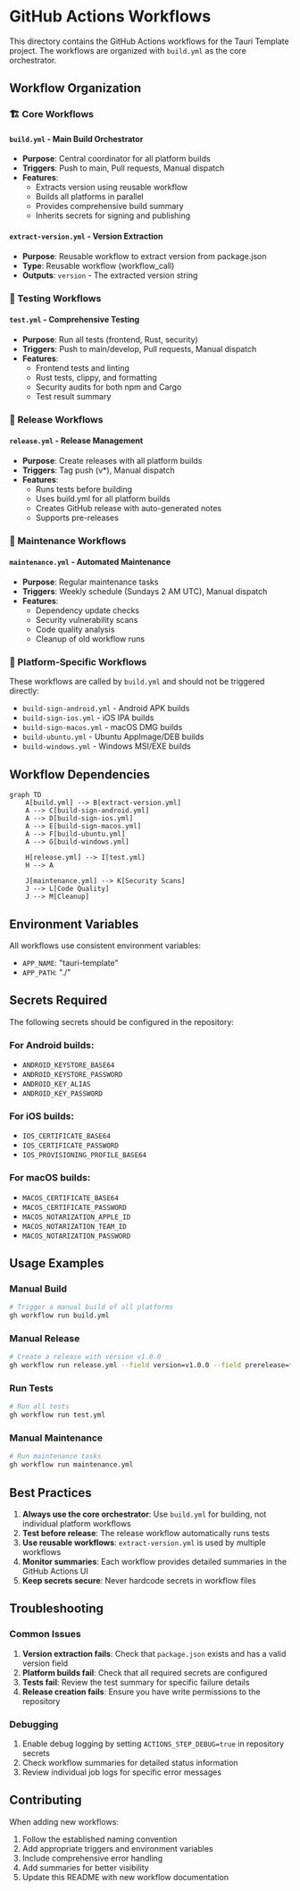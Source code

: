 # GitHub Actions Workflows

This directory contains the GitHub Actions workflows for the Tauri Template project. The workflows are organized with `build.yml` as the core orchestrator.

## Workflow Organization

### 🏗️ Core Workflows

#### `build.yml` - Main Build Orchestrator
- **Purpose**: Central coordinator for all platform builds
- **Triggers**: Push to main, Pull requests, Manual dispatch
- **Features**:
  - Extracts version using reusable workflow
  - Builds all platforms in parallel
  - Provides comprehensive build summary
  - Inherits secrets for signing and publishing

#### `extract-version.yml` - Version Extraction
- **Purpose**: Reusable workflow to extract version from package.json
- **Type**: Reusable workflow (workflow_call)
- **Outputs**: `version` - The extracted version string

### 🧪 Testing Workflows

#### `test.yml` - Comprehensive Testing
- **Purpose**: Run all tests (frontend, Rust, security)
- **Triggers**: Push to main/develop, Pull requests, Manual dispatch
- **Features**:
  - Frontend tests and linting
  - Rust tests, clippy, and formatting
  - Security audits for both npm and Cargo
  - Test result summary

### 🚀 Release Workflows

#### `release.yml` - Release Management
- **Purpose**: Create releases with all platform builds
- **Triggers**: Tag push (v*), Manual dispatch
- **Features**:
  - Runs tests before building
  - Uses build.yml for all platform builds
  - Creates GitHub release with auto-generated notes
  - Supports pre-releases

### 🔧 Maintenance Workflows

#### `maintenance.yml` - Automated Maintenance
- **Purpose**: Regular maintenance tasks
- **Triggers**: Weekly schedule (Sundays 2 AM UTC), Manual dispatch
- **Features**:
  - Dependency update checks
  - Security vulnerability scans
  - Code quality analysis
  - Cleanup of old workflow runs

### 📱 Platform-Specific Workflows

These workflows are called by `build.yml` and should not be triggered directly:

- `build-sign-android.yml` - Android APK builds
- `build-sign-ios.yml` - iOS IPA builds  
- `build-sign-macos.yml` - macOS DMG builds
- `build-ubuntu.yml` - Ubuntu AppImage/DEB builds
- `build-windows.yml` - Windows MSI/EXE builds

## Workflow Dependencies

```mermaid
graph TD
    A[build.yml] --> B[extract-version.yml]
    A --> C[build-sign-android.yml]
    A --> D[build-sign-ios.yml]
    A --> E[build-sign-macos.yml]
    A --> F[build-ubuntu.yml]
    A --> G[build-windows.yml]
    
    H[release.yml] --> I[test.yml]
    H --> A
    
    J[maintenance.yml] --> K[Security Scans]
    J --> L[Code Quality]
    J --> M[Cleanup]
```

## Environment Variables

All workflows use consistent environment variables:

- `APP_NAME`: "tauri-template"
- `APP_PATH`: "./"

## Secrets Required

The following secrets should be configured in the repository:

### For Android builds:
- `ANDROID_KEYSTORE_BASE64`
- `ANDROID_KEYSTORE_PASSWORD`
- `ANDROID_KEY_ALIAS`
- `ANDROID_KEY_PASSWORD`

### For iOS builds:
- `IOS_CERTIFICATE_BASE64`
- `IOS_CERTIFICATE_PASSWORD`
- `IOS_PROVISIONING_PROFILE_BASE64`

### For macOS builds:
- `MACOS_CERTIFICATE_BASE64`
- `MACOS_CERTIFICATE_PASSWORD`
- `MACOS_NOTARIZATION_APPLE_ID`
- `MACOS_NOTARIZATION_TEAM_ID`
- `MACOS_NOTARIZATION_PASSWORD`

## Usage Examples

### Manual Build
```bash
# Trigger a manual build of all platforms
gh workflow run build.yml
```

### Manual Release
```bash
# Create a release with version v1.0.0
gh workflow run release.yml --field version=v1.0.0 --field prerelease=false
```

### Run Tests
```bash
# Run all tests
gh workflow run test.yml
```

### Manual Maintenance
```bash
# Run maintenance tasks
gh workflow run maintenance.yml
```

## Best Practices

1. **Always use the core orchestrator**: Use `build.yml` for building, not individual platform workflows
2. **Test before release**: The release workflow automatically runs tests
3. **Use reusable workflows**: `extract-version.yml` is used by multiple workflows
4. **Monitor summaries**: Each workflow provides detailed summaries in the GitHub Actions UI
5. **Keep secrets secure**: Never hardcode secrets in workflow files

## Troubleshooting

### Common Issues

1. **Version extraction fails**: Check that `package.json` exists and has a valid version field
2. **Platform builds fail**: Check that all required secrets are configured
3. **Tests fail**: Review the test summary for specific failure details
4. **Release creation fails**: Ensure you have write permissions to the repository

### Debugging

1. Enable debug logging by setting `ACTIONS_STEP_DEBUG=true` in repository secrets
2. Check workflow summaries for detailed status information
3. Review individual job logs for specific error messages

## Contributing

When adding new workflows:

1. Follow the established naming convention
2. Add appropriate triggers and environment variables
3. Include comprehensive error handling
4. Add summaries for better visibility
5. Update this README with new workflow documentation
